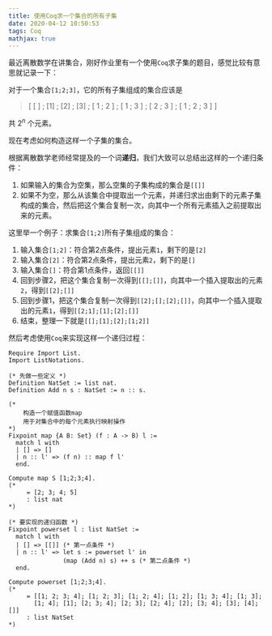```yaml
---
title: 使用Coq求一个集合的所有子集
date: 2020-04-12 10:50:53
tags: Coq
mathjax: true
---
```


最近离散数学在讲集合，刚好作业里有一个使用`Coq`求子集的题目，感觉比较有意思就记录一下：

<!--more-->

对于一个集合`[1;2;3]`，它的所有子集组成的集合应该是

> [ [ ] ; [1] ; [2] ; [3] ; [ 1 ; 2 ] ; [ 1 ; 3 ] ; [ 2 ; 3 ] ; [ 1 ; 2 ; 3 ] ]

共 $2^n$ 个元素。

现在考虑如何构造这样一个子集的集合。

根据离散数学老师经常提及的一个词**递归**，我们大致可以总结出这样的一个递归条件：

1. 如果输入的集合为空集，那么空集的子集构成的集合是`[[]]`
2. 如果不为空，那么从该集合中提取出一个元素，并递归求出由剩下的元素子集构成的集合，然后把这个集合复制一次，向其中一个所有元素插入之前提取出来的元素。

这里举一个例子：求集合`[1;2]`所有子集组成的集合：

1. 输入集合`[1;2]`：符合第2点条件，提出元素`1`，剩下的是`[2]`
2. 输入集合`[2]`：符合第2点条件，提出元素`2`，剩下的是`[]`
3. 输入集合`[]`：符合第1点条件，返回`[[]]`
4. 回到步骤2，把这个集合复制一次得到`[[];[]]`，向其中一个插入提取出的元素`2`，得到`[[2];[]]`
5. 回到步骤1，把这个集合复制一次得到`[[2];[];[2];[]]`，向其中一个插入提取出的元素`1`，得到`[[2;1];[1];[2];[]]`
6. 结束，整理一下就是`[[];[1];[2];[1;2]]`

然后考虑使用`Coq`来实现这样一个递归过程：

```coq
Require Import List.
Import ListNotations.

(* 先做一些定义 *)
Definition NatSet := list nat.
Definition Add n s : NatSet := n :: s.

(* 
	构造一个赋值函数map
	用于对集合中的每个元素执行映射操作
*)
Fixpoint map {A B: Set} (f : A -> B) l :=
  match l with
  | [] => []
  | n :: l' => (f n) :: map f l'
  end.

Compute map S [1;2;3;4].
(*
     = [2; 3; 4; 5]
     : list nat
*)

(* 要实现的递归函数 *)
Fixpoint powerset l : list NatSet :=
  match l with
  | [] => [[]] (* 第一点条件 *)
  | n :: l' => let s := powerset l' in
               (map (Add n) s) ++ s (* 第二点条件 *)
  end.

Compute powerset [1;2;3;4].
(*
     = [[1; 2; 3; 4]; [1; 2; 3]; [1; 2; 4]; [1; 2]; [1; 3; 4]; [1; 3]; 
       [1; 4]; [1]; [2; 3; 4]; [2; 3]; [2; 4]; [2]; [3; 4]; [3]; [4]; []]
     : list NatSet
*)
```

